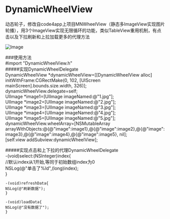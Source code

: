 # DynamicWheelView
动态轮子，修改自code4app上项目MNWheelView（静态多ImageView实现图片轮播），用3个ImageView实现无限循环的功能，类似TableView重用机制，有点击以及下拉刷新和上拉加载更多的代理方法

![Image](/2AA67A66-7EFF-40E3-B917-888EB9469492.png)

###使用方法  
    #import "DynamicWheelView.h"   
#####实现DynamicWheelDelegate  
    DynamicWheelView *dynamicWheelView=[[DynamicWheelView alloc] initWithFrame:CGRectMake(0, 102, [UIScreen mainScreen].bounds.size.width, 326)];  
    dynamicWheelView.delegate=self;  
    UIImage *image1=[UIImage imageNamed:@"1.jpg"];  
    UIImage *image2=[UIImage imageNamed:@"2.jpg"];  
    UIImage *image3=[UIImage imageNamed:@"3.jpg"];  
    UIImage *image4=[UIImage imageNamed:@"4.jpg"];  
    UIImage *image5=[UIImage imageNamed:@"5.jpg"];  
    dynamicWheelView.wheelArray=[NSMutableArray arrayWithObjects:@{@"image":image1},@{@"image":image2},@{@"image":image3},@{@"image":image4},@{@"image":image5}, nil];  
    [self.view addSubview:dynamicWheelView];  
  
#####实现点击和上下拉的代理DynamicWheelDelegate  
    -(void)select:(NSInteger)index{  
    //默认index从1开始,等同于初始数组index为0  
    NSLog(@"单击了%ld",(long)index);  
    }  
  
    -(void)refreshData{
    NSLog(@"刷新数据");
    }  
  
    -(void)loadData{  
    NSLog(@"没有数据了");  
    }  

